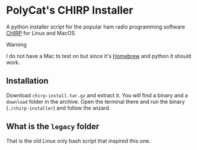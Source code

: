 # PolyCat's CHIRP Installer
A python installer script for the popular ham radio programming software [CHIRP](https://chirpmyradio.com) for Linux and MacOS

> [!WARNING]
> I do not have a Mac to test on but since it's [Homebrew](https://brew.sh/) and python it should work.

## Installation
Download `chirp-install.tar.gz` and extract it. You will find a binary and a `download` folder in the archive. Open the terminal there and run the binary (`./chirp-installer`) and follow the wizard.

## What is the `legacy` folder
That is the old Linux only bash script that inspired this one.
